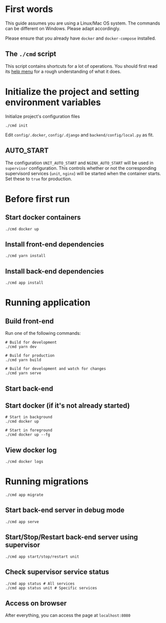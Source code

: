 # First words

This guide assumes you are using a Linux/Mac OS system. The commands can be different on Windows. Please adapt accordingly.

Please ensure that you already have `docker` and `docker-compose` installed.

## The `./cmd` script

This script contains shortcuts for a lot of operations. You should first read its [help menu](_documents/help_content.md) for a rough understanding of what it does.

# Initialize the project and setting environment variables

Initialize project's configuration files

    ./cmd init

Edit `config/.docker`, `config/.django` and `backend/config/local.py` as fit.

## AUTO_START

The configuration `UNIT_AUTO_START` and `NGINX_AUTO_START` will be used in `supervisor` configuration. This controls whether or not the corresponding supervisord services (`unit`, `nginx`) will be started when the container starts. Set these to `true` for production.

# Before first run

## Start docker containers

    ./cmd docker up

## Install front-end dependencies

    ./cmd yarn install

## Install back-end dependencies

    ./cmd app install

# Running application 

## Build front-end

Run one of the following commands:

    # Build for development
    ./cmd yarn dev

    # Build for production
    ./cmd yarn build

    # Build for development and watch for changes
    ./cmd yarn serve

## Start back-end

## Start docker (if it's not already started)

    # Start in background
    ./cmd docker up

    # Start in foreground
    ./cmd docker up --fg

## View docker log

    ./cmd docker logs

# Running migrations

    ./cmd app migrate

## Start back-end server in debug mode

    ./cmd app serve

## Start/Stop/Restart back-end server using supervisor

    ./cmd app start/stop/restart unit

## Check supervisor service status

    ./cmd app status # All services
    ./cmd app status unit # Specific services

## Access on browser

After everything, you can access the page at `localhost:8080`
